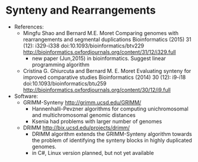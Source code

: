 # Synteny and Rearrangements
* References:
  - Mingfu Shao and Bernard M.E. Moret 
    Comparing genomes with rearrangements and segmental duplications
    Bioinformatics (2015) 31 (12): i329-i338 doi:10.1093/bioinformatics/btv229 
    http://bioinformatics.oxfordjournals.org/content/31/12/i329.full
    - new paper (Jun,2015) in bioinformatics. Suggest linear programming algorithm
  - Cristina G. Ghiurcuta and Bernard M. E. Moret
    Evaluating synteny for improved comparative studies
    Bioinformatics (2014) 30 (12): i9-i18 doi:10.1093/bioinformatics/btu259 
    http://bioinformatics.oxfordjournals.org/content/30/12/i9.full
* Software:
  - GRIMM-Synteny http://grimm.ucsd.edu/GRIMM/
    - Hannenhalli-Pevzner algorithms for computing unichromosomal and multichromosomal genomic distances
    - Ksenia had problems with larger number of genomes
  - DRIMM http://bix.ucsd.edu/projects/drimm/
    - DRIMM algorithm extends the GRIMM-Synteny algorithm towards the problem of identifying the synteny blocks in highly duplicated genomes.
    - in C#, Linux version planned, but not yet available
